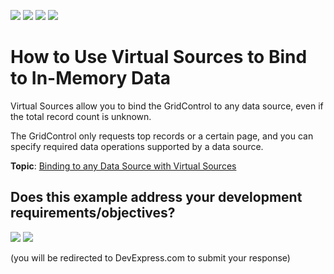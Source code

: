 <!-- default badges list -->
![](https://img.shields.io/endpoint?url=https://codecentral.devexpress.com/api/v1/VersionRange/136621422/18.1.3%2B)
[![](https://img.shields.io/badge/Open_in_DevExpress_Support_Center-FF7200?style=flat-square&logo=DevExpress&logoColor=white)](https://supportcenter.devexpress.com/ticket/details/T830577)
[![](https://img.shields.io/badge/📖_How_to_use_DevExpress_Examples-e9f6fc?style=flat-square)](https://docs.devexpress.com/GeneralInformation/403183)
[![](https://img.shields.io/badge/💬_Leave_Feedback-feecdd?style=flat-square)](#does-this-example-address-your-development-requirementsobjectives)
<!-- default badges end -->
# How to Use Virtual Sources to Bind to In-Memory Data

Virtual Sources allow you to bind the GridControl to any data source, even if the total record count is unknown.

The GridControl only requests top records or a certain page, and you can specify required data operations supported by a data source.

**Topic**: [Binding to any Data Source with Virtual Sources](https://docs.devexpress.com/WPF/10803/controls-and-libraries/data-grid/binding-to-data/binding-to-any-data-source-with-virtual-sources)
<!-- feedback -->
## Does this example address your development requirements/objectives?

[<img src="https://www.devexpress.com/support/examples/i/yes-button.svg"/>](https://www.devexpress.com/support/examples/survey.xml?utm_source=github&utm_campaign=wpf-data-grid-use-virtual-sources-to-bind-to-in-memory-data&~~~was_helpful=yes) [<img src="https://www.devexpress.com/support/examples/i/no-button.svg"/>](https://www.devexpress.com/support/examples/survey.xml?utm_source=github&utm_campaign=wpf-data-grid-use-virtual-sources-to-bind-to-in-memory-data&~~~was_helpful=no)

(you will be redirected to DevExpress.com to submit your response)
<!-- feedback end -->

